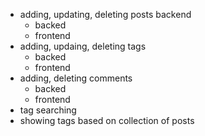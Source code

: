 - adding, updating, deleting posts backend
	- backed
	- frontend
- adding, updaing, deleting tags
	- backed
	- frontend
- adding, deleting comments
	- backed
	- frontend
- tag searching
- showing tags based on collection of posts